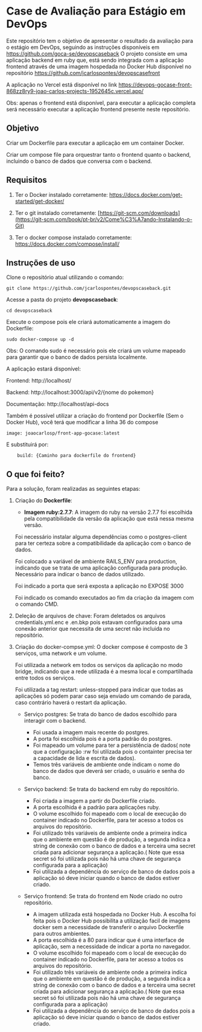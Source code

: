 # Case de Avaliação para Estágio em DevOps

Este repositório tem o objetivo de apresentar o resultado da avaliação para o estágio em DevOps, seguindo as instruções disponíveis em https://github.com/goca-se/devopscaseback
O projeto consiste em uma aplicação backend em ruby que, está sendo integrada com a aplicação frontend através de uma imagem hospedada no Docker Hub disponível no repositório https://github.com/jcarlospontes/devopscasefront

A aplicação no Vercel está disponível no link https://devops-gocase-front-868zz8ry9-joao-carlos-projects-1952645c.vercel.app/

Obs: apenas o frontend está disponível, para executar a aplicação completa será necessário executar a aplicação frontend presente neste repositório.

## Objetivo

Criar um Dockerfile para executar a aplicação em um container Docker.

Criar um compose file para orquestrar tanto o frontend quanto o backend, incluindo o banco de dados que conversa com o backend.

## Requisitos

1. Ter o Docker instalado corretamente: https://docs.docker.com/get-started/get-docker/
   
3. Ter o git instalado corretamente: [https://git-scm.com/downloads](https://git-scm.com/book/pt-br/v2/Come%C3%A7ando-Instalando-o-Git)

4. Ter o docker compose instalado corretamente: https://docs.docker.com/compose/install/

## Instruções de uso

Clone o repositório atual utilizando o comando: 
```console
git clone https://github.com/jcarlospontes/devopscaseback.git
```
Acesse a pasta do projeto **devopscaseback**:
```console
cd devopscaseback
```
Execute o compose pois ele criará automaticamente a imagem do Dockerfile:
```console
sudo docker-compose up -d
```

Obs: O comando sudo é necessário pois ele criará um volume mapeado para garantir que o banco de dados persista localmente.

A aplicação estará disponível:

Frontend: http://localhost/

Backend: http://localhost:3000/api/v2/{nome do pokemon}

Documentação: http://localhost/api-docs

Também é possível utilizar a criação do frontend por Dockerfile (Sem o Docker Hub), você terá que modificar a linha 36 do compose

```console
image: joaocarlosp/front-app-gocase:latest
```

E substituirá por:

```console
    build: {Caminho para dockerfile do frontend}
```


## O que foi feito?

Para a solução, foram realizadas as seguintes etapas:
1. Criação do **Dockerfile**:
   
   - **Imagem ruby:2.7.7**: A imagem do ruby na versão 2.7.7 foi escolhida pela compatibilidade da versão da aplicação que está nessa mesma versão.

   Foi necessário instalar alguma dependências como o postgres-client para ter certeza sobre a compatibilidade da aplicação com o banco de dados.

   Foi colocado a variável de ambiente RAILS_ENV para production, indicando que se trata de uma aplicação configurada para produção. Necessário para indicar o banco de dados utilizado.

   Foi indicado a porta que será exposta a aplicação no EXPOSE 3000

   Foi indicado os comando executados ao fim da criação da imagem com o comando CMD.

2. Deleção de arquivos de chave:
   Foram deletados os arquivos credentials.yml.enc e .en.bkp pois estavam configurados para uma conexão anterior que necessita de uma secret não incluida no repositório.

3. Criação do docker-compse.yml:
   O docker compose é composto de 3 serviços, uma network e um volume.

   Foi utilizada a network em todos os serviços da aplicação no modo bridge, indicando que a rede utilizada é a mesma local e compartilhada entre todos os serviços.

   Foi utilizada a tag restart: unless-stopped para indicar que todas as aplicações só podem parar caso seja enviado um comando de parada, caso contrário haverá o restart da aplicação.

   - Serviço postgres: 
      Se trata do banco de dados escolhido para interagir com o backend.
      - Foi usada a imagem mais recente do postgres.
      - A porta foi escolhida pois é a porta padrão do postgres.
      - Foi mapeado um volume para ter a persistência de dados( note que a configuração :rw foi utilizada pois o containter precisa ter a capacidade de lida e escrita de dados).
      - Temos três variáveis de ambiente onde indicam o nome do banco de dados que deverá ser criado, o usuário e senha do banco.

   - Serviço backend: 
      Se trata do backend em ruby do repositório.
      - Foi criada a imagem a partir do Dockerfile criado.
      - A porta escolhida é a padrão para aplicações ruby.
      - O volume escolhido foi mapeado com o local de execução do container indicado no Dockerfile, para ter acesso a todos os arquivos do repositório.
      - Foi utilizado três variáveis de ambiente onde a primeira indica que o ambiente em questão é de produção, a segunda indica a string de conexão com o banco de dados e a terceira uma secret criada para adicionar segurança a aplicação.( Note que essa secret só foi utilizada pois não há uma chave de segurança configurada para a aplicação)
      - Foi utilizada a dependência do serviço de banco de dados pois a aplicação só deve iniciar quando o banco de dados estiver criado.

   - Serviço frontend: 
      Se trata do frontend em Node criado no outro repositório.
      - A imagem utilizada está hospedada no Docker Hub. A escolha foi feita pois o Docker Hub possibilita a utilização facil de imagens docker sem a necessidade de transferir o arquivo Dockerfile para outros ambientes.
      - A porta escolhida é a 80 para indicar que é uma interface de aplicação, sem a necessidade de indicar a porta no navegador.
      - O volume escolhido foi mapeado com o local de execução do container indicado no Dockerfile, para ter acesso a todos os arquivos do repositório.
      - Foi utilizado três variáveis de ambiente onde a primeira indica que o ambiente em questão é de produção, a segunda indica a string de conexão com o banco de dados e a terceira uma secret criada para adicionar segurança a aplicação.( Note que essa secret só foi utilizada pois não há uma chave de segurança configurada para a aplicação)
      - Foi utilizada a dependência do serviço de banco de dados pois a aplicação só deve iniciar quando o banco de dados estiver criado.
